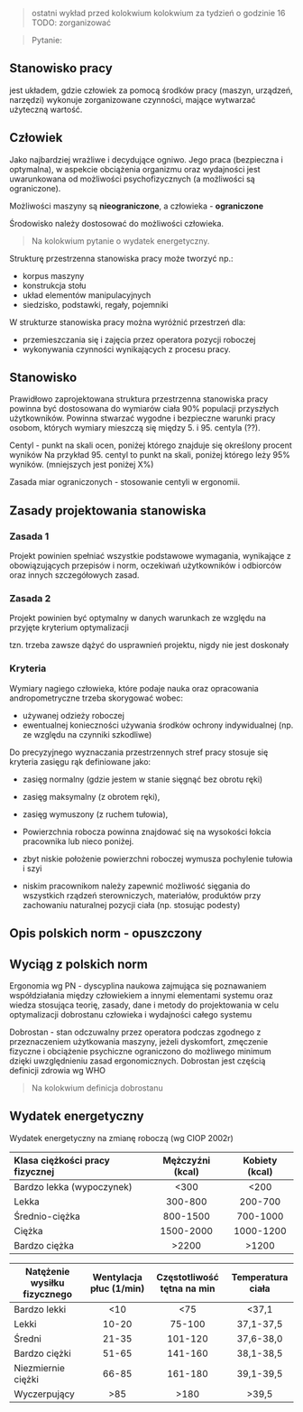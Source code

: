 
> ostatni wykład przed kolokwium
> kolokwium za tydzień o godzinie 16
> TODO: zorganizować

> Pytanie: 


## Stanowisko pracy

jest układem, gdzie człowiek za pomocą środków pracy (maszyn, urządzeń, narzędzi) wykonuje zorganizowane czynności, mające wytwarzać użyteczną wartość.


## Człowiek

Jako najbardziej wrażliwe i decydujące ogniwo.
Jego praca (bezpieczna i optymalna), w aspekcie obciążenia organizmu oraz wydajności jest uwarunkowana od możliwości psychofizycznych (a możliwości są ograniczone).

Możliwości maszyny są **nieograniczone**, a człowieka - **ograniczone**

Środowisko należy dostosować do możliwości człowieka.

> Na kolokwium pytanie o wydatek energetyczny.

Strukturę przestrzenna stanowiska pracy może tworzyć np.:
- korpus maszyny
- konstrukcja stołu
- układ elementów manipulacyjnych
- siedzisko, podstawki, regały, pojemniki

W strukturze stanowiska pracy można wyróżnić przestrzeń dla:
- przemieszczania się i zajęcia przez operatora pozycji roboczej
- wykonywania czynności wynikających z procesu pracy.

## Stanowisko


Prawidłowo zaprojektowana struktura przestrzenna stanowiska pracy powinna być dostosowana do wymiarów ciała 90% populacji przyszłych użytkowników.
Powinna stwarzać wygodne i bezpieczne warunki pracy osobom, których wymiary mieszczą się między 5. i 95. centyla (??). 

Centyl - punkt na skali ocen, poniżej którego znajduje się określony procent wyników
Na przykład 95. centyl to punkt na skali, poniżej którego leży 95% wyników. (mniejszych jest poniżej X%)

Zasada miar ograniczonych - stosowanie centyli w ergonomii.

## Zasady projektowania stanowiska

### Zasada 1
Projekt powinien spełniać wszystkie podstawowe wymagania, wynikające z obowiązujących przepisów i norm, oczekiwań użytkowników i odbiorców oraz innych szczegółowych zasad.

### Zasada 2
Projekt powinien być optymalny w danych warunkach ze względu na przyjęte kryterium optymalizacji 

tzn. trzeba zawsze dążyć do usprawnień projektu, nigdy nie jest doskonały 

### Kryteria
Wymiary nagiego człowieka, które podaje nauka  oraz opracowania andropometryczne trzeba skorygować wobec:
- używanej odzieży roboczej
- ewentualnej konieczności używania środków ochrony indywidualnej (np. ze względu na czynniki szkodliwe)

Do precyzyjnego wyznaczania przestrzennych stref pracy stosuje się kryteria zasięgu rąk definiowane jako:
- zasięg normalny (gdzie jestem w stanie sięgnąć bez obrotu ręki)
- zasięg maksymalny (z obrotem ręki),
- zasięg wymuszony (z ruchem tułowia),

- Powierzchnia robocza powinna znajdować się na wysokości łokcia pracownika lub nieco poniżej.
- zbyt niskie położenie powierzchni roboczej wymusza pochylenie tułowia i szyi 
- niskim pracownikom należy zapewnić możliwość sięgania do wszystkich rządzeń sterowniczych, materiałów, produktów przy zachowaniu naturalnej pozycji ciała (np. stosując podesty)

## Opis polskich norm - opuszczony

## Wyciąg z polskich norm
Ergonomia wg PN - dyscyplina naukowa zajmująca się poznawaniem współdziałania między człowiekiem a innymi elementami systemu oraz wiedza stosująca teorię, zasady, dane i metody do projektowania w celu optymalizacji dobrostanu człowieka i wydajności całego systemu

Dobrostan - stan odczuwalny przez operatora podczas zgodnego z przeznaczeniem użytkowania maszyny, jeżeli dyskomfort, zmęczenie fizyczne i obciążenie psychiczne ograniczono do możliwego minimum dzięki uwzględnieniu zasad ergonomicznych.
Dobrostan jest częścią definicji zdrowia wg WHO

> Na kolokwium definicja dobrostanu

## Wydatek energetyczny
Wydatek energetyczny na zmianę roboczą 
(wg CIOP 2002r)


| Klasa ciężkości pracy fizycznej | Mężczyźni (kcal) | Kobiety (kcal) |
| :--- | :--: | :--: |
| Bardzo lekka (wypoczynek) | <300 | <200 |
| Lekka | 300-800 | 200-700 |
| Średnio-ciężka | 800-1500 | 700-1000 |
| Ciężka | 1500-2000 | 1000-1200 |
| Bardzo ciężka | >2200 | >1200 |

| Natężenie wysiłku fizycznego | Wentylacja płuc (1/min) | Częstotliwość tętna na min | Temperatura ciała |
| ---- | :--: | :--: | :--: |
| Bardzo lekki | <10 | <75 | <37,1 |
| Lekki | 10-20 | 75-100 | 37,1-37,5 |
| Średni | 21-35 | 101-120 | 37,6-38,0 |
| Bardzo ciężki | 51-65 | 141-160 | 38,1-38,5 |
| Niezmiernie ciężki | 66-85 | 161-180 | 39,1-39,5 |
| Wyczerpujący | >85 | >180 | >39,5 |


